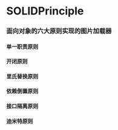 # SOLIDPrinciple
### 面向对象的六大原则实现的图片加载器

#### 单一职责原则
#### 开闭原则
#### 里氏替换原则
#### 依赖倒置原则
#### 接口隔离原则
#### 迪米特原则

